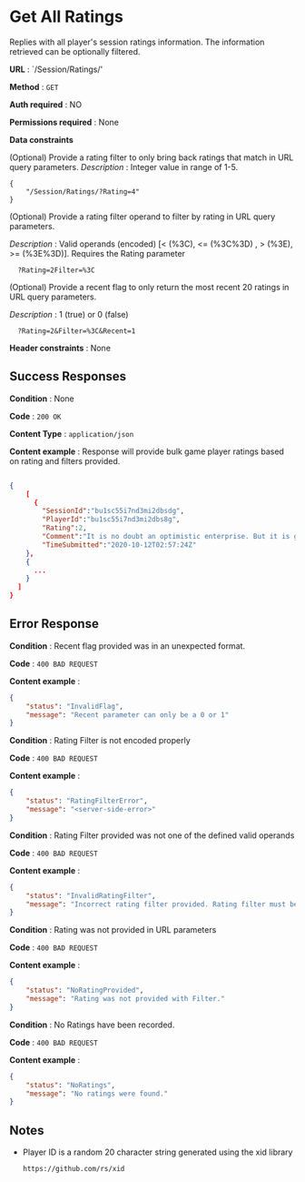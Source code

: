 # Get All Ratings

Replies with all player's session ratings information. The information retrieved can be optionally filtered.

**URL** : `/Session/Ratings/'

**Method** : `GET`

**Auth required** : NO

**Permissions required** : None

**Data constraints**

(Optional) Provide a rating filter to only bring back ratings that match in URL query parameters.
*Description* : Integer value in range of 1-5.

```text
{
    "/Session/Ratings/?Rating=4"
}
```

(Optional) Provide a rating filter operand to filter by rating in URL query parameters.

*Description* : Valid operands (encoded) [< (%3C), <= (%3C%3D) , > (%3E), >= (%3E%3D)]. Requires the Rating parameter

```text
  ?Rating=2Filter=%3C
```

(Optional) Provide a recent flag to only return the most recent 20 ratings in URL query parameters.

*Description* : 1 (true) or 0 (false)

```text
  ?Rating=2&Filter=%3C&Recent=1
```

**Header constraints** : None

## Success Responses

**Condition** : None

**Code** : `200 OK`

**Content Type** : `application/json`

**Content example** : Response will provide bulk game player ratings based on rating and filters provided.

```json

{
    [
      {
        "SessionId":"bu1sc55i7nd3mi2dbsdg",
        "PlayerId":"bu1sc55i7nd3mi2dbs8g",
        "Rating":2,
        "Comment":"It is no doubt an optimistic enterprise. But it is good for awhile to be free from the carping note that must needs be audible when we discuss our present imperfections, to release ourselves from practical difficulties and the tangle of ways and means. It is good to stop by the track for a space, put aside the knapsack, wipe the brows, and talk a little of the upper slopes of the mountain we think we are climbing, would but the trees let us see it",
        "TimeSubmitted":"2020-10-12T02:57:24Z"
    },
    {
      ...
    }
  ]
}
```

## Error Response

**Condition** : Recent flag provided was in an unexpected format.

**Code** : `400 BAD REQUEST`

**Content example** :

```json
{
    "status": "InvalidFlag",
    "message": "Recent parameter can only be a 0 or 1"
}
```

**Condition** : Rating Filter is not encoded properly

**Code** : `400 BAD REQUEST`

**Content example** :

```json
{
    "status": "RatingFilterError",
    "message": "<server-side-error>"
}
```

**Condition** : Rating Filter provided was not one of the defined valid operands

**Code** : `400 BAD REQUEST`

**Content example** :

```json
{
    "status": "InvalidRatingFilter",
    "message": "Incorrect rating filter provided. Rating filter must be one of the following: <,<=,>,>="
}
```

**Condition** : Rating was not provided in URL parameters

**Code** : `400 BAD REQUEST`

**Content example** :

```json
{
    "status": "NoRatingProvided",
    "message": "Rating was not provided with Filter."
}
```

**Condition** : No Ratings have been recorded.

**Code** : `400 BAD REQUEST`

**Content example** :

```json
{
    "status": "NoRatings",
    "message": "No ratings were found."
}
```
## Notes

* Player ID is a random 20 character string generated using the xid library

  `https://github.com/rs/xid`
